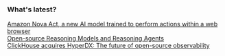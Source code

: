 ### What's latest?
[Amazon Nova Act, a new AI model trained to perform actions within a web browser](https://labs.amazon.science/blog/nova-act) <br>
[Open-source Reasoning Models and Reasoning Agents](https://github.com/sentient-agi/OpenDeepSearch) <br>
[ClickHouse acquires HyperDX: The future of open-source observability](https://clickhouse.com/blog/clickhouse-acquires-hyperdx-the-future-of-open-source-observability) <br>
